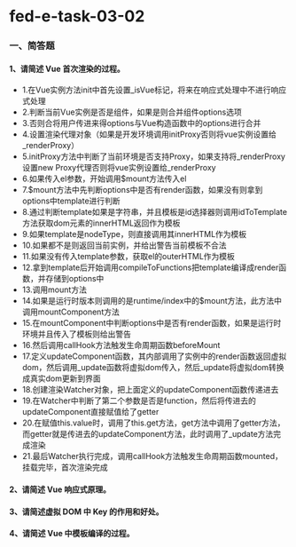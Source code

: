 # fed-e-task-03-02

### 一、简答题

#### 1、请简述 Vue 首次渲染的过程。
- 1.在Vue实例方法init中首先设置_isVue标记，将来在响应式处理中不进行响应式处理
- 2.判断当前Vue实例是否是组件，如果是则合并组件options选项
- 3.否则合将用户传进来得options与Vue构造函数中的options进行合并
- 4.设置渲染代理对象（如果是开发环境调用initProxy否则将vue实例设置给_renderProxy）
- 5.initProxy方法中判断了当前环境是否支持Proxy，如果支持将_renderProxy设置new Proxy代理否则将vue实例设置给_renderProxy
- 6.如果传入el参数，开始调用$mount方法传入el
- 7.$mount方法中先判断options中是否有render函数，如果没有则拿到options中template进行判断
- 8.通过判断template如果是字符串，并且模板是id选择器则调用idToTemplate方法获取dom元素的innerHTML返回作为模板
- 9.如果template是nodeType，则直接调用其innerHTML作为模板
- 10.如果都不是则返回当前实例，并给出警告当前模板不合法
- 11.如果没有传入template参数，获取el的outerHTML作为模板
- 12.拿到template后开始调用compileToFunctions把template编译成render函数，并存储到options中
- 13.调用mount方法
- 14.如果是运行时版本则调用的是runtime/index中的$mount方法，此方法中调用mountComponent方法
- 15.在mountComponent中判断options中是否有render函数，如果是运行时环境并且传入了模板则给出警告
- 16.然后调用callHook方法触发生命周期函数beforeMount
- 17.定义updateComponent函数，其内部调用了实例中的render函数返回虚拟dom，然后调用_update函数将虚拟dom传入，然后_update将虚拟dom转换成真实dom更新到界面
- 18.创建渲染Watcher对象，把上面定义的updateComponent函数传递进去
- 19.在Watcher中判断了第二个参数是否是function，然后将传进去的updateComponent直接赋值给了getter
- 20.在赋值this.value时，调用了this.get方法，get方法中调用了getter方法，而getter就是传进去的updateComponent方法，此时调用了_update方法完成渲染
- 21.最后Watcher执行完成，调用callHook方法触发生命周期函数mounted，挂载完毕，首次渲染完成
#### 2、请简述 Vue 响应式原理。

#### 3、请简述虚拟 DOM 中 Key 的作用和好处。

#### 4、请简述 Vue 中模板编译的过程。
